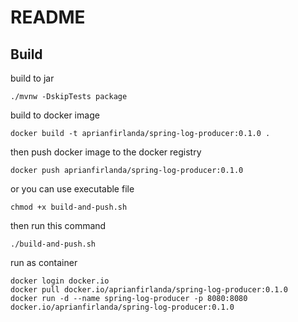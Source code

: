 # README

## Build

build to jar
```shell
./mvnw -DskipTests package
```

build to docker image
```shell
docker build -t aprianfirlanda/spring-log-producer:0.1.0 .
```

then push docker image to the docker registry
```shell
docker push aprianfirlanda/spring-log-producer:0.1.0
```

or you can use executable file
```shell
chmod +x build-and-push.sh
```

then run this command
```shell
./build-and-push.sh
```

run as container
```shell
docker login docker.io
docker pull docker.io/aprianfirlanda/spring-log-producer:0.1.0
docker run -d --name spring-log-producer -p 8080:8080 docker.io/aprianfirlanda/spring-log-producer:0.1.0
```
